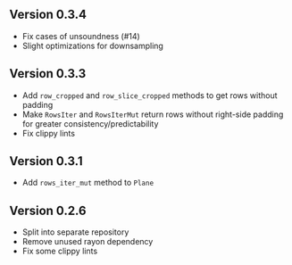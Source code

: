 ## Version 0.3.4

- Fix cases of unsoundness (#14)
- Slight optimizations for downsampling

## Version 0.3.3

- Add `row_cropped` and `row_slice_cropped` methods to get rows without padding
- Make `RowsIter` and `RowsIterMut` return rows without right-side padding for greater consistency/predictability
- Fix clippy lints

## Version 0.3.1

- Add `rows_iter_mut` method to `Plane`

## Version 0.2.6

- Split into separate repository
- Remove unused rayon dependency
- Fix some clippy lints
